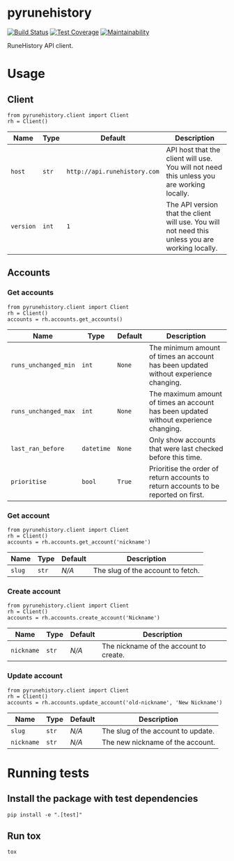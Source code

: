 # pyrunehistory

[![Build Status](https://travis-ci.org/jmwri/pyrunehistory.svg?branch=master)](https://travis-ci.org/jmwri/pyrunehistory)
[![Test Coverage](https://api.codeclimate.com/v1/badges/72d004733ec3f9f03748/test_coverage)](https://codeclimate.com/github/jmwri/pyrunehistory/test_coverage)
[![Maintainability](https://api.codeclimate.com/v1/badges/72d004733ec3f9f03748/maintainability)](https://codeclimate.com/github/jmwri/pyrunehistory/maintainability)

RuneHistory API client.

# Usage
## Client
```
from pyrunehistory.client import Client
rh = Client()
```

| Name | Type | Default | Description |
| --- | --- | --- | --- |
| `host` | `str` | `http://api.runehistory.com` | API host that the client will use. You will not need this unless you are working locally. |
| `version` | `int` | `1` | The API version that the client will use. You will not need this unless you are working locally. |

## Accounts
### Get accounts
```
from pyrunehistory.client import Client
rh = Client()
accounts = rh.accounts.get_accounts()
```

| Name | Type | Default | Description |
| --- | --- | --- | --- |
| `runs_unchanged_min` | `int` | `None` | The minimum amount of times an account has been updated without experience changing. |
| `runs_unchanged_max` | `int` | `None` | The maximum amount of times an account has been updated without experience changing. |
| `last_ran_before` | `datetime` | `None` | Only show accounts that were last checked before this time. |
| `prioritise` | `bool` | `True` | Prioritise the order of return accounts to return accounts to be reported on first. |

### Get account
```
from pyrunehistory.client import Client
rh = Client()
accounts = rh.accounts.get_account('nickname')
```

| Name | Type | Default | Description |
| --- | --- | --- | --- |
| `slug` | `str` | *N/A* | The slug of the account to fetch. |

### Create account
```
from pyrunehistory.client import Client
rh = Client()
accounts = rh.accounts.create_account('Nickname')
```

| Name | Type | Default | Description |
| --- | --- | --- | --- |
| `nickname` | `str` | *N/A* | The nickname of the account to create. |

### Update account
```
from pyrunehistory.client import Client
rh = Client()
accounts = rh.accounts.update_account('old-nickname', 'New Nickname')
```

| Name | Type | Default | Description |
| --- | --- | --- | --- |
| `slug` | `str` | *N/A* | The slug of the account to update. |
| `nickname` | `str` | *N/A* | The new nickname of the account. |

# Running tests
## Install the package with test dependencies
`pip install -e ".[test]"`

## Run tox
`tox`